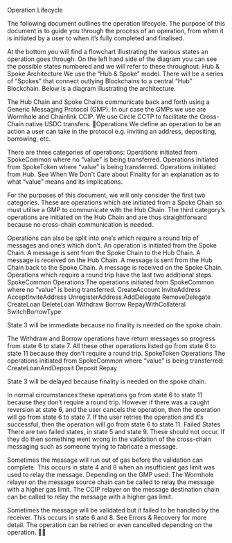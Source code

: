 Operation Lifecycle

The following document outlines the operation lifecycle. The purpose of this document is to guide you through the process of an operation, from when it is initiated by a user to when it’s fully completed and finalised.

At the bottom you will find a flowchart illustrating the various states an operation goes through. On the left hand side of the diagram you can see the possible states numbered and we will refer to these throughout.
Hub & Spoke Architecture
We use the “Hub & Spoke” model. There will be a series of “Spokes” that connect outlying Blockchains to a central “Hub” Blockchain. Below is a diagram illustrating the architecture.


 
The Hub Chain and Spoke Chains communicate back and forth using a Generic Messaging Protocol (GMP). In our case the GMPs we use are Wormhole and Chainlink CCIP. We use Circle CCTP to facilitate the Cross-Chain native USDC transfers.
Operations
We define an operation to be an action a user can take in the protocol e.g. inviting an address, depositing, borrowing, etc. 

There are three categories of operations:
Operations initiated from SpokeCommon where no “value” is being transferred.
Operations initiated from SpokeToken where “value” is being transferred.
Operations initiated from Hub. 
See When We Don't Care about Finality for an explanation as to what “value” means and its implications. 

For the purposes of this document, we will only consider the first two categories. These are operations which are initiated from a Spoke Chain so must utilise a GMP to communicate with the Hub Chain. The third category’s operations are initiated on the Hub Chain and are thus straightforward because no cross-chain communication is needed.

Operations can also be split into one’s which require a round trip of messages and one’s which don’t. 
An operation is initiated from the Spoke Chain.
A message is sent from the Spoke Chain to the Hub Chain.
A message is received on the Hub Chain.
A message is sent from the Hub Chain back to the Spoke Chain.
A message is received on the Spoke Chain.
Operations which require a round trip have the last two additional steps.
SpokeCommon Operations
The operations initiated from SpokeCommon where no “value” is being transferred.
CreateAccount
InviteAddress
AcceptInviteAddress
UnregisterAddress
AddDelegate
RemoveDelegate
CreateLoan
DeleteLoan
Withdraw
Borrow
RepayWithCollateral
SwitchBorrowType

State 3 will be immediate because no finality is needed on the spoke chain.

The Withdraw and Borrow operations have return messages so progress from state 6 to state 7. All these other operations listed go from state 6 to state 11 because they don’t require a round trip.
SpokeToken Operations
The operations initiated from SpokeCommon where “value” is being transferred:
CreateLoanAndDeposit
Deposit
Repay

State 3 will be delayed because finality is needed on the spoke chain.

In normal circumstances these operations go from state 6 to state 11 because they don’t require a round trip. However if there was a caught reversion at state 6, and the user cancels the operation, then the operation will go from state 6 to state 7. If the user retries the operation and it’s successful, then the operation will go from state 6 to state 11. 
Failed States
There are two failed states, in state 5 and state 9. These should not occur. If they do then something went wrong in the validation of the cross-chain messaging such as someone trying to fabricate a message.

Sometimes the message will run out of gas before the validation can complete. This occurs in state 4 and 8 when an insufficient gas limit was used to relay the message. Depending on the GMP used:
The Wormhole relayer on the message source chain can be called to relay the message with a higher gas limit.
The CCIP relayer on the message destination chain can be called to relay the message with a higher gas limit.

Sometimes the message will be validated but it failed to be handled by the receiver. This occurs in state 6 and 8. See Errors & Recovery for more detail. The operation can be retried or even cancelled depending on the operation. 
























